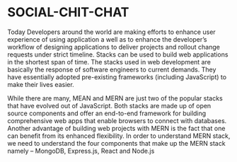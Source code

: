 # SOCIAL-CHIT-CHAT
   Today Developers around the world are making efforts to enhance user experience of using application a well as to enhance the developer’s workflow of designing applications to deliver projects and rollout change  requests under strict timeline. Stacks can be used to build web applications in the shortest span of time. The  stacks used in web development are basically the response of software engineers to current demands. They  have essentially adopted pre-existing frameworks (including JavaScript) to make their lives easier. 
   
 While there are many, MEAN and MERN are just two of the popular stacks that have evolved out of  JavaScript. Both stacks are made up of open source components and offer an end-to-end framework for building comprehensive web apps that enable browsers to connect with databases. Another advantage of building web projects with MERN is the fact that one can benefit from its enhanced flexibility. In order to understand MERN stack, we need to understand the four components that make up the MERN stack namely – MongoDB, Express.js, React and Node.js   

